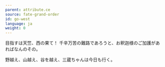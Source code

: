 ```yaml
---
parent: attribute.ce
source: fate-grand-order
id: go-west
language: ja
weight: 0
---
```


目指すは天竺、西の果て！
千辛万苦の難路であろうと、お釈迦様のご加護があればなんのその。

野越え、山越え、谷を越え、三蔵ちゃんは今日も行く。
